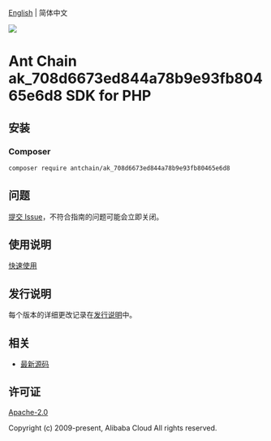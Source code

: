 [English](README.md) | 简体中文

![](https://aliyunsdk-pages.alicdn.com/icons/AlibabaCloud.svg)

# Ant Chain ak_708d6673ed844a78b9e93fb80465e6d8 SDK for PHP

## 安装

### Composer

```bash
composer require antchain/ak_708d6673ed844a78b9e93fb80465e6d8
```

## 问题

[提交 Issue](https://github.com/alipay/antchain-openapi-prod-sdk/issues/new)，不符合指南的问题可能会立即关闭。

## 使用说明

[快速使用](https://github.com/alipay/antchain-openapi-prod-sdk)

## 发行说明

每个版本的详细更改记录在[发行说明](./ChangeLog.txt)中。

## 相关

* [最新源码](https://github.com/antchain-openapi-sdk-php)

## 许可证

[Apache-2.0](http://www.apache.org/licenses/LICENSE-2.0)

Copyright (c) 2009-present, Alibaba Cloud All rights reserved.
